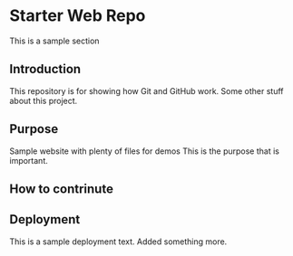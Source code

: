 # Starter Web Repo

This is a sample section 

## Introduction

This repository is for showing how Git and GitHub work.
Some other stuff about this project.

## Purpose

Sample website with plenty of files for demos
This is the purpose that is important.

## How to contrinute

## Deployment

This is a sample deployment text.
Added something more.